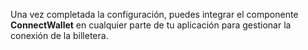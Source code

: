  Una vez completada la configuración, puedes integrar el componente **ConnectWallet** en cualquier parte de tu aplicación para gestionar la conexión de la billetera.